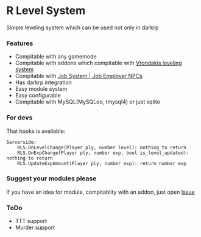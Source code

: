 # R Level System
Simple leveling system which can be used not only in darkrp

### Features
* Compitable with any gamemode
* Compitable with addons which compitable with [Vrondakis leveling system](https://github.com/vrondakis/Leveling-System)
* Compitable with [Job System | Job Employer NPCs](https://www.gmodstore.com/market/view/4569)
* Has darkrp integration
* Easy module system
* Easy configurable
* Compitable with MySQL(MySQLoo, tmysql4) or just sqlite

### For devs
That hooks is available:
```
Serverside:
    RLS.OnLevelChange(Player ply, number level): nothing to return
    RLS.OnExpChange(Player ply, number exp, bool is_level_updated): nothing to return
    RLS.UpdateExpAmount(Player ply, number exp): return number exp
```

### Suggest your modules please
If you have an idea for module, compitablity with an addon, just open [Issue](https://github.com/Roni-sl/R-Leveling-System/issues/new)

### ToDo
* TTT support
* Murder support
